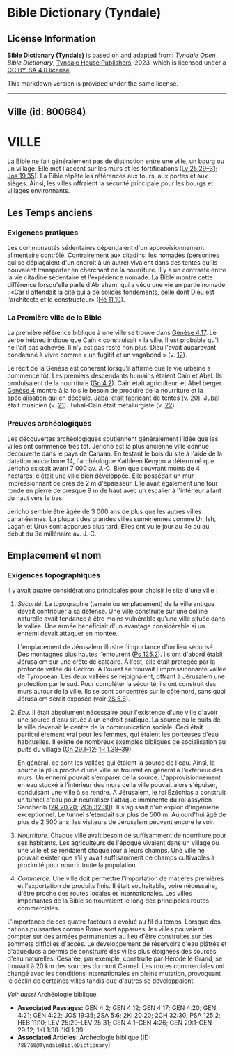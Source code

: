 # Bible Dictionary (Tyndale)

## License Information

**Bible Dictionary (Tyndale)** is based on and adapted from: _Tyndale Open Bible Dictionary_, [Tyndale House Publishers](https://tyndaleopenresources.com/), 2023, which is licensed under a [CC BY-SA 4.0 license](https://creativecommons.org/licenses/by-sa/4.0/legalcode.en).

This markdown version is provided under the same license.



--------------------------------

## Ville (id: 800684)

VILLE
=====

La Bible ne fait généralement pas de distinction entre une ville, un bourg ou un village. Elle met l'accent sur les murs et les fortifications ([Lv 25\.29–31](https://ref.ly/Lev25:29-Lev25:31); [Jos 19\.35](https://ref.ly/Josh19:35)). La Bible répète les références aux tours, aux portes et aux sièges. Ainsi, les villes offraient la sécurité principale pour les bourgs et villages environnants.

Les Temps anciens
-----------------

### Exigences pratiques

Les communautés sédentaires dépendaient d'un approvisionnement alimentaire contrôlé. Contrairement aux citadins, les nomades (personnes qui se déplaçaient d'un endroit à un autre) vivaient dans des tentes qu'ils pouvaient transporter en cherchant de la nourriture. Il y a un contraste entre la vie citadine sédentaire et l'expérience nomade. La Bible montre cette différence lorsqu'elle parle d'Abraham, qui a vécu une vie en partie nomade : «Car il attendait la cité qui a de solides fondements, celle dont Dieu est l’architecte et le constructeur» ([Hé 11\.10](https://ref.ly/Heb11:10)).

### La Première ville de la Bible

La première référence biblique à une ville se trouve dans [Genèse 4\.17](https://ref.ly/Gen4:17). Le verbe hébreu indique que Caïn « construisait » la ville. Il est probable qu'il ne l'ait pas achevée. Il n'y est pas resté non plus. Dieu l'avait auparavant condamné à vivre comme « un fugitif et un vagabond » (v. [12](https://ref.ly/Gen4:12)).

Le récit de la Genèse est cohérent lorsqu'il affirme que la vie urbaine a commencé tôt. Les premiers descendants humains étaient Caïn et Abel. Ils produisaient de la nourriture ([Gn 4\.2](https://ref.ly/Gen4:2)). Caïn était agriculteur, et Abel berger. [Genèse 4](https://ref.ly/Gen4:1-Gen4:26) montre à la fois le besoin de produire de la nourriture et la spécialisation qui en découle. Jabal était fabricant de tentes (v. [20](https://ref.ly/Gen4:20)). Jubal était musicien (v. [21](https://ref.ly/Gen4:21)). Tubal\-Caïn était métallurgiste (v. [22](https://ref.ly/Gen4:22)).

### Preuves archéologiques

Les découvertes archéologiques soutiennent généralement l'idée que les villes ont commencé très tôt. Jéricho est la plus ancienne ville connue découverte dans le pays de Canaan. En testant le bois du site à l'aide de la datation au carbone 14, l'archéologue Kathleen Kenyon a déterminé que Jéricho existait avant 7 000 av. J.‑C. Bien que couvrant moins de 4 hectares, c'était une ville bien développée. Elle possédait un mur impressionnant de près de 2 m d'épaisseur. Elle avait également une tour ronde en pierre de presque 9 m de haut avec un escalier à l'intérieur allant du haut vers le bas.

Jéricho semble être âgée de 3 000 ans de plus que les autres villes cananéennes. La plupart des grandes villes sumériennes comme Ur, Ish, Lagah et Uruk sont apparues plus tard. Elles ont vu le jour au 4e ou au début du 3e millénaire av. J.‑C.

Emplacement et nom
------------------

### Exigences topographiques

Il y avait quatre considérations principales pour choisir le site d'une ville :

1. *Sécurité*. La topographie (terrain ou emplacement) de la ville antique devait contribuer à sa défense. Une ville construite sur une colline naturelle avait tendance à être moins vulnérable qu'une ville située dans la vallée. Une armée bénéficiait d'un avantage considérable si un ennemi devait attaquer en montée.

    L'emplacement de Jérusalem illustre l'importance d'un lieu sécurisé. Des montagnes plus hautes l'entourent ([Ps 125\.2](https://ref.ly/Ps125:2)). Ils ont d'abord établi Jérusalem sur une crête de calcaire. À l'est, elle était protégée par la profonde vallée du Cédron. À l'ouest se trouvait l'impressionnante vallée de Tyropoean. Les deux vallées se rejoignaient, offrant à Jérusalem une protection par le sud. Pour compléter la sécurité, ils ont construit des murs autour de la ville. Ils se sont concentrés sur le côté nord, sans quoi Jérusalem serait exposée (voir [2S 5\.6](https://ref.ly/2Sam5:6)).

2. *Eau*. Il était absolument nécessaire pour l'existence d'une ville d'avoir une source d'eau située à un endroit pratique. La source ou le puits de la ville devenait le centre de la communication sociale. Ceci était particulièrement vrai pour les femmes, qui étaient les porteuses d'eau habituelles. Il existe de nombreux exemples bibliques de socialisation au puits du village ([Gn 29\.1–12](https://ref.ly/Gen29:1-Gen29:12); [1R 1\.38–39](https://ref.ly/1Kgs1:38-1Kgs1:39)).

    En général, ce sont les vallées qui étaient la source de l'eau. Ainsi, la source la plus proche d'une ville se trouvait en général à l'extérieur des murs. Un ennemi pouvait s'emparer de la source. L'approvisionnement en eau stocké à l'intérieur des murs de la ville pouvait alors s'épuiser, conduisant une ville à se rendre. À Jérusalem, le roi Ézéchias a construit un tunnel d'eau pour neutraliser l'attaque imminente du roi assyrien Sanchérib ([2R 20\.20](https://ref.ly/2Kgs20:20); [2Ch 32\.30](https://ref.ly/2Chr32:30)). Il s'agissait d'un exploit d'ingénierie exceptionnel. Le tunnel s'étendait sur plus de 500 m. Aujourd'hui âgé de plus de 2 500 ans, les visiteurs de Jérusalem peuvent encore le voir.

3. *Nourriture*. Chaque ville avait besoin de suffisamment de nourriture pour ses habitants. Les agriculteurs de l'époque vivaient dans un village ou une ville et se rendaient chaque jour à leurs champs. Une ville ne pouvait exister que s'il y avait suffisamment de champs cultivables à proximité pour nourrir toute la population.
4. *Commerce.* Une ville doit permettre l'importation de matières premières et l'exportation de produits finis. Il était souhaitable, voire nécessaire, d'être proche des routes locales et internationales. Les villes importantes de la Bible se trouvaient le long des principales routes commerciales.

L'importance de ces quatre facteurs a évolué au fil du temps. Lorsque des nations puissantes comme Rome sont apparues, les villes pouvaient compter sur des armées permanentes au lieu d'être construites sur des sommets difficiles d'accès. Le développement de réservoirs d'eau plâtrés et d'aqueducs a permis de construire des villes plus éloignées des sources d'eau naturelles. Césarée, par exemple, construite par Hérode le Grand, se trouvait à 20 km des sources du mont Carmel. Les routes commerciales ont changé avec les conditions internationales en pleine mutation, provoquant le déclin de certaines villes tandis que d'autres se développaient.

*Voir aussi* Archéologie biblique.

* **Associated Passages:** GEN 4:2; GEN 4:12; GEN 4:17; GEN 4:20; GEN 4:21; GEN 4:22; JOS 19:35; 2SA 5:6; 2KI 20:20; 2CH 32:30; PSA 125:2; HEB 11:10; LEV 25:29–LEV 25:31; GEN 4:1–GEN 4:26; GEN 29:1–GEN 29:12; 1KI 1:38–1KI 1:39
* **Associated Articles:** Archéologie biblique (ID: `788760@TyndaleBibleDictionary`)

